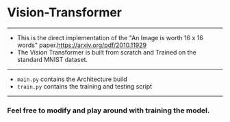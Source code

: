 # Vision-Transformer

------------


- This is the direct implementation of the "An Image is worth 16 x 16 words" paper.https://arxiv.org/pdf/2010.11929
- The Vision Transformer is built from scratch and Trained on the standard MNIST dataset.

-----

- ``main.py`` contains the Architecture build
- ``train.py`` contains the training and testing script

-----

### Feel free to modify and play around with training the model.

